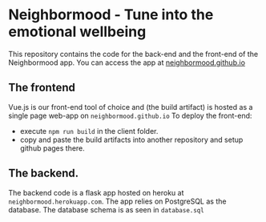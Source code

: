 # Neighbormood - Tune into the emotional wellbeing

This repository contains the code for the back-end and the front-end of the Neighbormood app.
You can access the app at [neighbormood.github.io](https://neighbormood.github.io)

## The frontend
Vue.js is our front-end tool of choice and (the build artifact) is hosted as a single page web-app on `neighbormood.github.io`
To deploy the front-end:
  * execute `npm run build` in the client folder.
  * copy and paste the build artifacts into another repository and setup github pages there.

## The backend.
The backend code is a flask app hosted on heroku at `neighbormood.herokuapp.com`. The app relies on PostgreSQL as the database.
The database schema is as seen in `database.sql`

